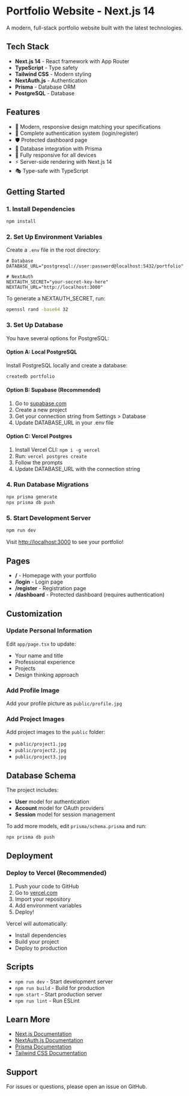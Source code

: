 # Portfolio Website - Next.js 14

A modern, full-stack portfolio website built with the latest technologies.

## Tech Stack

- **Next.js 14** - React framework with App Router
- **TypeScript** - Type safety
- **Tailwind CSS** - Modern styling
- **NextAuth.js** - Authentication
- **Prisma** - Database ORM
- **PostgreSQL** - Database

## Features

- 🎨 Modern, responsive design matching your specifications
- 🔐 Complete authentication system (login/register)
- 🛡️ Protected dashboard page
- 💾 Database integration with Prisma
- 📱 Fully responsive for all devices
- ⚡ Server-side rendering with Next.js 14
- 🎭 Type-safe with TypeScript

## Getting Started

### 1. Install Dependencies

```bash
npm install
```

### 2. Set Up Environment Variables

Create a `.env` file in the root directory:

```env
# Database
DATABASE_URL="postgresql://user:password@localhost:5432/portfolio"

# NextAuth
NEXTAUTH_SECRET="your-secret-key-here"
NEXTAUTH_URL="http://localhost:3000"
```

To generate a NEXTAUTH_SECRET, run:
```bash
openssl rand -base64 32
```

### 3. Set Up Database

You have several options for PostgreSQL:

#### Option A: Local PostgreSQL
Install PostgreSQL locally and create a database:
```bash
createdb portfolio
```

#### Option B: Supabase (Recommended)
1. Go to [supabase.com](https://supabase.com)
2. Create a new project
3. Get your connection string from Settings > Database
4. Update DATABASE_URL in your .env file

#### Option C: Vercel Postgres
1. Install Vercel CLI: `npm i -g vercel`
2. Run: `vercel postgres create`
3. Follow the prompts
4. Update DATABASE_URL with the connection string

### 4. Run Database Migrations

```bash
npx prisma generate
npx prisma db push
```

### 5. Start Development Server

```bash
npm run dev
```

Visit [http://localhost:3000](http://localhost:3000) to see your portfolio!

## Pages

- **/** - Homepage with your portfolio
- **/login** - Login page
- **/register** - Registration page
- **/dashboard** - Protected dashboard (requires authentication)

## Customization

### Update Personal Information

Edit `app/page.tsx` to update:
- Your name and title
- Professional experience
- Projects
- Design thinking approach

### Add Profile Image

Add your profile picture as `public/profile.jpg`

### Add Project Images

Add project images to the `public` folder:
- `public/project1.jpg`
- `public/project2.jpg`
- `public/project3.jpg`

## Database Schema

The project includes:
- **User** model for authentication
- **Account** model for OAuth providers
- **Session** model for session management

To add more models, edit `prisma/schema.prisma` and run:
```bash
npx prisma db push
```

## Deployment

### Deploy to Vercel (Recommended)

1. Push your code to GitHub
2. Go to [vercel.com](https://vercel.com)
3. Import your repository
4. Add environment variables
5. Deploy!

Vercel will automatically:
- Install dependencies
- Build your project
- Deploy to production

## Scripts

- `npm run dev` - Start development server
- `npm run build` - Build for production
- `npm start` - Start production server
- `npm run lint` - Run ESLint

## Learn More

- [Next.js Documentation](https://nextjs.org/docs)
- [NextAuth.js Documentation](https://next-auth.js.org)
- [Prisma Documentation](https://www.prisma.io/docs)
- [Tailwind CSS Documentation](https://tailwindcss.com/docs)

## Support

For issues or questions, please open an issue on GitHub.
